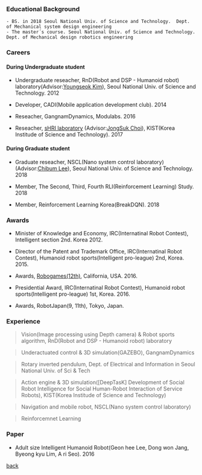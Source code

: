 
### Educational Background 
```
- BS. in 2018 Seoul National Univ. of Science and Technology.  Dept. of Mechanical system design engineering
- The master´s course. Seoul National Univ. of Science and Technology.  Dept. of Mechanical design robotics engineering
```

### Careers

#### During Undergraduate student
- Undergraduate reseacher, RnD(Robot and DSP - Humanoid robot) laboratory(Advisor:[Youngseok Kim](
http://msd.seoultech.ac.kr/department/prof/machinery/?togo=list&menu=4511&profidx=02095)), Seoul National Univ. of Science and Technology. 2012

- Developer, CADI(Mobile application development club). 2014

- Reseacher, GangnamDynamics, Modulabs. 2016

- Reseacher, [sHRI laboratory](https://shri-lab-kist.github.io/) (Advisor:[JongSuk Choi](http://www.robot-intelligence.kr/index.php/JongSuk_Choi)), KIST(Korea Institude of Science and Technology). 2017


#### During Graduate student
- Graduate reseacher, NSCL(Nano system control laboratory)(Advisor:[Chibum Lee](https://chibum.wordpress.com)), Seoul National Univ. of Science and Technology. 2018

- Member, The Second, Third, Fourth RLI(Reinforcement Learning) Study. 2018

- Member, Reinforcement Learning Korea(BreakDQN). 2018  



### Awards
- Minister of Knowledge and Economy, IRC(Internatinal Robot Contest), Intelligent section 2nd. Korea 2012.

- Director of the Patent and Trademark Office, IRC(Internatinal Robot Contest), Humanoid robot sports(Intelligent pro-league) 2nd, Korea. 2015.

- Awards, [Robogames(12th)](http://robogames.net/2016.php), California, USA. 2016.

- Presidential Award, IRC(Internatinal Robot Contest), Humanoid robot sports(Intelligent pro-league) 1st, Korea. 2016.

- Awards, RobotJapan(9, 11th), Tokyo, Japan.

 
 
 
 
### Experience
>  Vision(Image processing using Depth camera) & Robot sports algorithm, RnD(Robot and DSP - Humanoid robot) laboratory

>  Underactuated control & 3D simulation(GAZEBO), GangnamDynamics

>  Rotary inverted pendulum, Dept. of Electrical and Information in Seoul National Univ. of Sci & Tech 

>  Action engine & 3D simulation([DeepTasK] Development of Social Robot Intelligence for Social Human-Robot Interaction of Service Robots), KIST(Korea Institude of Science and Technology)

>  Navigation and mobile robot, NSCL(Nano system control laboratory) 

>  Reinforcemnet Learning
 




### Paper
- Adult size Intelligent Humanoid Robot(Geon hee Lee, Dong won Jang, Byeong kyu Lim, A ri Seo). 2016



[back](./)